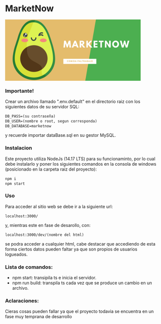 # MarketNow
<img src="https://github.com/IgnadlO/MarketNow/blob/main/public/img/logotipo.png" height="200" align="center">

### Importante!
Crear un archivo llamado ".env.default" en el directorio raiz con los siguientes datos de su servidor SQL:
```
DB_PASS=(su contraseña)
DB_USER=(nombre o root, segun corresponda)
DB_DATABASE=marketnow
```
y recuerde importar dataBase.sql en su gestor MySQL.

### Instalacion
Este proyecto utiliza NodeJs (14.17 LTS) para su funcionaminto,
por lo cual debe instalarlo y poner los siguientes comandos
en la consola de windows (posicionado en la carpeta raiz del proyecto):
```
npm i 
npm start
```
### Uso
Para acceder al sitio web se debe ir a la siguiente url:
```
localhost:3000/
```
y, mientras este en fase de desarollo, con:
```
localhost:3000/dev/(nombre del html)
```
se podra acceder a cualquier html, cabe destacar que
accediendo de esta forma ciertos datos pueden faltar
ya que son propios de usuarios logueados.

### Lista de comandos:
- npm start: transipila ts e inicia el servidor.
- npm run build: transpila ts cada vez que se produce un cambio en un archivo.

### Aclaraciones:
Cieras cosas pueden fallar ya que el proyecto todavia se encuentra en un fase muy temprana de desarrollo
